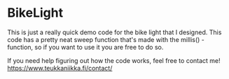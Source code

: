 # BikeLight

This is just a really quick demo code for the bike light that I designed. This code has a pretty neat sweep function that's made with the millis() -function, so if you want to use it you are free to do so.

If you need help figuring out how the code works, feel free to contact me!
https://www.teukkaniikka.fi/contact/
